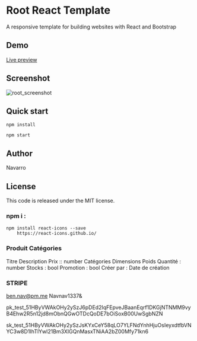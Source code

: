 # Root React Template
A responsive template for building websites with React and Bootstrap


## Demo
[Live preview](https://root-template.netlify.com/)

## Screenshot

![root_screenshot](https://user-images.githubusercontent.com/25878302/61295297-029b0880-a7d8-11e9-84dd-21bb9acc9bb7.jpg)

## Quick start

```
npm install 

npm start
```

## Author
Navarro

## License
This code is released under the MIT license.



### npm i :

	npm install react-icons --save
		https://react-icons.github.io/


### Produit Catégories ###

Titre
Description
Prix			:: number
Catégories
Dimensions
Poids
Quantité 		: number
Stocks 			: bool
Promotion		: bool
Créer par :
Date de création


### STRIPE ###

ben.nav@pm.me 		Navnav1337&

pk_test_51HByVWAkOHy2ySzJ6pDEd2IqFEpveJBaanEqrf1DKGjNTNMM9vyB4Ehw2R5n12jd8mObnQGwOTDcQoDE7bOiSoxB00UwSgbNZN

sk_test_51HByVWAkOHy2ySzJsKYxCeY58qLO7YLFNdYnhHjuOsIeyxdtfbVNYC3w8D1IhTlYwl21Bm3XIGQnMasxTNiAA2bZ00Mfy71kn6


